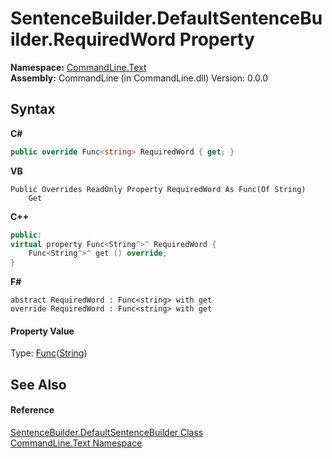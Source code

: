 # SentenceBuilder.DefaultSentenceBuilder.RequiredWord Property 
 

**Namespace:**&nbsp;<a href="N_CommandLine_Text">CommandLine.Text</a><br />**Assembly:**&nbsp;CommandLine (in CommandLine.dll) Version: 0.0.0

## Syntax

**C#**<br />
``` C#
public override Func<string> RequiredWord { get; }
```

**VB**<br />
``` VB
Public Overrides ReadOnly Property RequiredWord As Func(Of String)
	Get
```

**C++**<br />
``` C++
public:
virtual property Func<String^>^ RequiredWord {
	Func<String^>^ get () override;
}
```

**F#**<br />
``` F#
abstract RequiredWord : Func<string> with get
override RequiredWord : Func<string> with get
```


#### Property Value
Type: <a href="https://docs.microsoft.com/dotnet/api/system.func-1" target="_blank">Func</a>(<a href="https://docs.microsoft.com/dotnet/api/system.string" target="_blank">String</a>)

## See Also


#### Reference
<a href="T_CommandLine_Text_SentenceBuilder_DefaultSentenceBuilder">SentenceBuilder.DefaultSentenceBuilder Class</a><br /><a href="N_CommandLine_Text">CommandLine.Text Namespace</a><br />